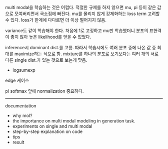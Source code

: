 multi modal을 학습하는 것은 어렵다.
적절한 규제를 하지 않으면 mu, pi 등이 같은 값으로 모여버리면서 국소점에 빠진다.
mu를 몰리지 않게 강제화하는 loss term 고려할 수 있다.
loss가 한계에 다다르면 더 이상 떨어지지 않음.

variance도 같이 학습해야 한다.
처음에 1로 고정하고 mu만 학습했더니 분포의 표현력이 좋지 않아 높은 likelihood를 얻을 수 없었다.

inference시 dominant dist.를 고름. 따라서 학습시에도 여러 분포 중에 나온 값 중 최대를 maximize하는 식으로 함.
mixture를 하나의 분포로 보기보다는 여러 개의 서로 다른 single dist.가 있는 것으로 보는게 맞음.
* logsumexp

edge 케이스

pi softmax 앞에 normalization 중요하다.

---
documentation
- why mol?
 - the importance on multi modal modeling in generation task.
 - experiments on single and multi modal
 - step-by-step explanation on code
 - tips
 - result